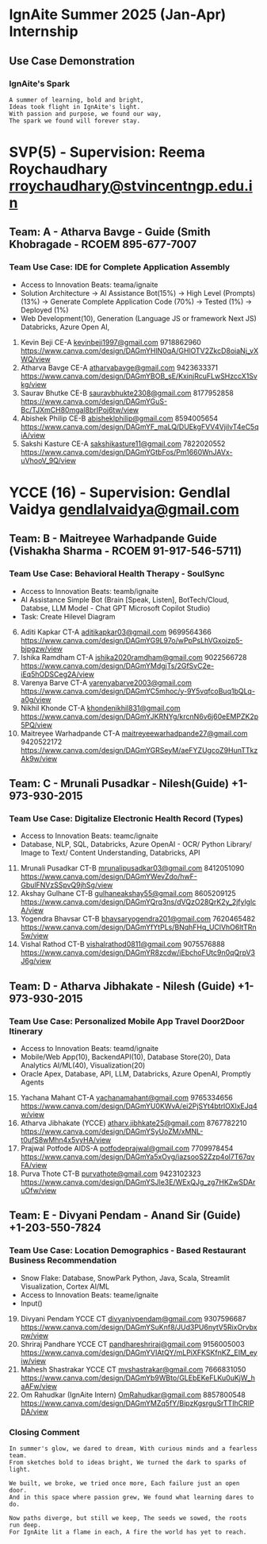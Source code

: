 # IgnAite Summer 2025 (Jan-Apr) Internship
## Use Case Demonstration

### IgnAite's Spark
```
A summer of learning, bold and bright,
Ideas took flight in IgnAite's light.
With passion and purpose, we found our way,
The spark we found will forever stay.
```
# SVP(5) - Supervision: Reema Roychaudhary rroychaudhary@stvincentngp.edu.in
## Team: A - Atharva Bavge - Guide (Smith Khobragade - RCOEM 895-677-7007 
### Team Use Case: IDE for Complete Application Assembly
- Access to Innovation Beats: teama/ignaite
- Solution Architecture -> AI Assistance Bot(15%) -> High Level (Prompts)(13%) -> Generate Complete Application Code (70%) -> Tested (1%) -> Deployed (1%)
- Web Development(10), Generation (Language JS or framework Next JS) Databricks, Azure Open AI, 
1. Kevin Beji CE-A kevinbeji1997@gmail.com 9718862960 https://www.canva.com/design/DAGmYHlN0qA/GHlOTV2ZkcD8oiaNj_vXWQ/view
2. Atharva Bavge CE-A atharvabavge@gmail.com 9423633371 https://www.canva.com/design/DAGmYBOB_sE/KxinjRcuFLwSHzccX1Svkg/view
3. Saurav Bhutke CE-B sauravbhukte2308@gmail.com 8177952858 https://www.canva.com/design/DAGmYGuS-Bc/TJXmCH80mgal8brIPoj6tw/view
4. Abishek Philip CE-B abisheklphilip@gmail.com 8594005654 https://www.canva.com/design/DAGmYF_maLQ/DUEkgFVV4VjilvT4eC5qiA/view
5. Sakshi Kasture CE-A sakshikasture11@gmail.com 7822020552 https://www.canva.com/design/DAGmYGtbFos/Pm1660WnJAVx-uVhooV_9Q/view

# YCCE (16) - Supervision: Gendlal Vaidya gendlalvaidya@gmail.com
## Team: B - Maitreyee Warhadpande Guide (Vishakha Sharma - RCOEM 91-917-546-5711)
### Team Use Case: Behavioral Health Therapy - SoulSync
- Access to Innovation Beats: teamb/ignaite
- AI Assistance Simple Bot (Brain [Speak, Listen], BotTech/Cloud, Databse, LLM Model - Chat GPT Microsoft Copilot Studio)
- Task: Create Hilevel Diagram
6. Aditi Kapkar CT-A 	aditikapkar03@gmail.com 9699564366 https://www.canva.com/design/DAGmYG9L97o/wPpPsLhVGxoizp5-bjpgzw/view
7. Ishika Ramdham 	CT-A 	ishika2020ramdham@gmail.com	9022566728 https://www.canva.com/design/DAGmYMdgjTs/2GfSvC2e-iEq5hODSCeg2A/view
8. Varenya Barve CT-A  varenyabarve2003@gmail.com https://www.canva.com/design/DAGmYC5mhoc/y-9Y5vqfcoBuq1bQLq-a0g/view
9. Nikhil Khonde CT-A  khondenikhil831@gmail.com https://www.canva.com/design/DAGmYJKRNYg/krcnN6v6j60eEMPZK2p5PQ/view
10. Maitreyee Warhadpande CT-A maitreyeewarhadpande27@gmail.com 9420522172 https://www.canva.com/design/DAGmYGRSeyM/aeFYZUgcoZ9HunTTkzAk9w/view

## Team: C - Mrunali Pusadkar - Nilesh(Guide) +1-973-930-2015
### Team Use Case: Digitalize Electronic Health Record (Types)
- Access to Innovation Beats: teamc/ignaite
- Database, NLP, SQL, Databricks, Azure OpenAI - OCR/ Python Library/ Image to Text/ Content Understanding, Databricks, API
11. Mrunali Pusadkar CT-B	mrunalipusadkar03@gmail.com	8412051090 https://www.canva.com/design/DAGmYWevZdo/hwF-GbulFNVzSSpvQ9jhSg/view
12. Akshay Gulhane CT-B	gulhaneakshay55@gmail.com	8605209125 https://www.canva.com/design/DAGmYQrq3ns/dVQzO28QrK2y_2jfylglcA/view
13. Yogendra Bhavsar	CT-B	bhavsaryogendra201@gmail.com	7620465482 https://www.canva.com/design/DAGmYfYtPLs/BNqhFHq_UClVhO6ltTRn5w/view
14. Vishal Rathod CT-B	vishalrathod0811@gmail.com	9075576888 https://www.canva.com/design/DAGmYR8zcdw/iEbchoFUtc9n0qQrpV3J6g/view

## Team: D - Atharva Jibhakate - Nilesh (Guide) +1-973-930-2015
### Team Use Case: Personalized Mobile App Travel Door2Door Itinerary
- Access to Innovation Beats: teamd/ignaite
- Mobile/Web App(10), BackendAPI(10), Database Store(20), Data Analytics AI/ML(40), Visualization(20)
- Oracle Apex, Database, API, LLM, Databricks, Azure OpenAI, Promptly Agents
15. Yachana Mahant CT-A  yachanamahant@gmail.com	9765334656 https://www.canva.com/design/DAGmYU0KWvA/ei2PjSYt4btrlOXlxEJq4w/view
16. Atharva Jibhakate (YCCE) atharv.jibhkate25@gmail.com 8767782210 https://www.canva.com/design/DAGmYSyUoZM/xMNL-t0ufS8wMhn4x5vyHA/view
17. Prajwal Potfode	AIDS-A	potfodeprajwal@gmail.com	7709978454 https://www.canva.com/design/DAGmYa5xOvg/iazsooS2Zzp4ol7T67qvFA/view
18. Purva Thote	CT-B	purvathote@gmail.com 9423102323 https://www.canva.com/design/DAGmYSJle3E/WExQJg_zg7HKZwSDAruOfw/view

## Team: E - Divyani Pendam - Anand Sir (Guide) +1-203-550-7824
### Team Use Case: Location Demographics - Based Restaurant Business Recommendation
- Snow Flake: Database, SnowPark Python, Java, Scala, Streamlit Visualization, Cortex AI/ML
- Access to Innovation Beats: teame/ignaite
- Input()
19. Divyani Pendam YCCE CT divyanivpendam@gmail.com 9307596687 https://www.canva.com/design/DAGmYSuKnf8/JUd3PU6nytV5RixOrvbxpw/view
20. Shriraj Pandhare YCCE CT pandhareshriraj@gmail.com 9156005003 https://www.canva.com/design/DAGmYVIAtQY/mLPiXFKSKfnKZ_EIM_eyiw/view
21. Mahesh Shastrakar YCCE CT mvshastrakar@gmail.com 7666831050 https://www.canva.com/design/DAGmYb9WBto/GLEbEKeFLKu0uKjW_haAFw/view
22. Om Rahudkar (IgnAite Intern) OmRahudkar@gmail.com 8857800548 https://www.canva.com/design/DAGmYMZq5fY/BipzKgsrguSrTTIhCRIPDA/view

### Closing Comment
```
In summer's glow, we dared to dream, With curious minds and a fearless team.
From sketches bold to ideas bright, We turned the dark to sparks of light.

We built, we broke, we tried once more, Each failure just an open door.
And in this space where passion grew, We found what learning dares to do.

Now paths diverge, but still we keep, The seeds we sowed, the roots run deep.
For IgnAite lit a flame in each, A fire the world has yet to reach.
```
